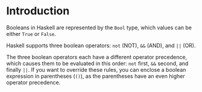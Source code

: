 # Introduction

Booleans in Haskell are represented by the `Bool` type, which values can be either `True` or `False`.

Haskell supports three boolean operators: `not` (NOT), `&&` (AND), and `||` (OR).

The three boolean operators each have a different operator precedence, which causes them to be evaluated in this order: `not` first, `&&` second, and finally `||`.
If you want to override these rules, you can enclose a boolean expression in parentheses (`()`), as the parentheses have an even higher operator precedence.
